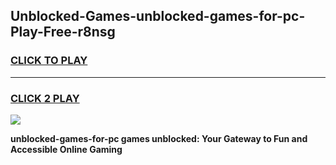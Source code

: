 
## Unblocked-Games-unblocked-games-for-pc-Play-Free-r8nsg
<h3>
<a href="https://premium76.site?title=unblocked-games-for-pc&ref=09A">CLICK TO PLAY</a></h3>
<hr>

<h3>
<a href="https://premium76.site?title=unblocked-games-for-pc&ref=09A">CLICK 2 PLAY</a>
  
</h3>

<a href="https://premium76.site?title=unblocked-games-for-pc&ref=09A"><img src="https://clearcache.store/games.png"></a>


**unblocked-games-for-pc games unblocked: Your Gateway to Fun and Accessible Online Gaming**
